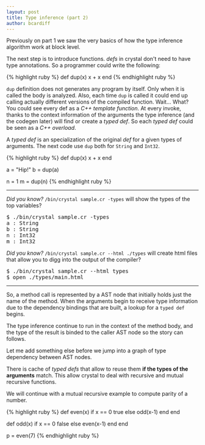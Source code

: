 ```yaml
---
layout: post
title: Type inference (part 2)
author: bcardiff
---
```


Previously on part 1 we saw the very basics of how the type inference algorithm work at block level.

The next step is to introduce functions. _defs_ in crystal don't need to have type annotations. So a programmer could write the following:

{% highlight ruby %}
def dup(x)
  x + x
end
{% endhighlight ruby %}

`dup` definition does not generates any program by itself. Only when it is called the body is analyzed. Also, each time `dup` is called it could end up calling actually different versions of the compiled function. Wait... What? You could see every def as a _C++ template function_. At every invoke, thanks to the context information of the arguments the type inference (and the codegen later) will find or create a _typed def_. So each _typed def_ could be seen as a _C++ overload_.

A _typed def_ is an specialization of the original _def_ for a given types of arguments. The next code use `dup` both for `String` and `Int32`.

{% highlight ruby %}
def dup(x)
  x + x
end

a = "Hip!"
b = dup(a)

n = 1
m = dup(n)
{% endhighlight ruby %}

<hr>

*Did you know?* `/bin/crystal sample.cr -types` will show the types of the top variables?

<pre class="code">
$ ./bin/crystal sample.cr -types
a : String
b : String
n : Int32
m : Int32
</pre>

*Did you know?* `/bin/crystal sample.cr --html ./types` will create html files that allow you to digg into the output of the compiler?

<pre class="code">
$ ./bin/crystal sample.cr --html types
$ open ./types/main.html
</pre>

<hr>

So, a method call is represented by a AST node that initially holds just the name of the method. When the arguments begin to receive type information due to the dependency bindings that are built, a lookup for a `typed def` begins.

The type inference continue to run in the context of the method body, and the type of the result is binded to the caller AST node so the story can follows.

Let me add something else before we jump into a graph of type dependency between AST nodes.

There is cache of _typed defs_ that allow to reuse them **if the types of the arguments** match. This allow crystal to deal with recursive and mutual recursive functions.

We will continue with a mutual recursive example to compute parity of a number.

{% highlight ruby %}
def even(x)
  if x == 0
    true
  else
    odd(x-1)
  end
end

def odd(x)
  if x == 0
    false
  else
    even(x-1)
  end
end

p = even(7)
{% endhighlight ruby %}
